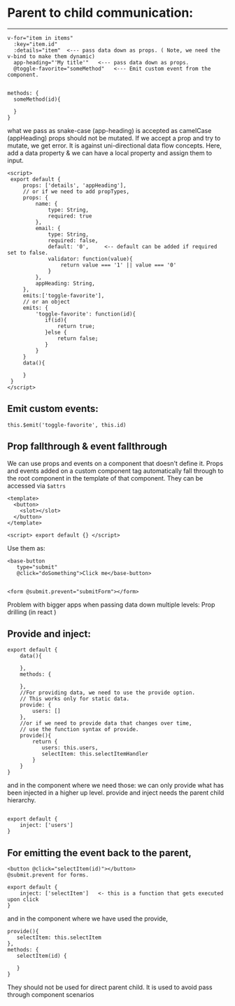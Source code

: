 # Parent to child communication:

---

```
v-for="item in items"
  :key="item.id"
  :details="item"  <--- pass data down as props. ( Note, we need the v-bind to make them dynamic)
  app-heading="'My title'"   <--- pass data down as props.
  @toggle-favorite="someMethod"   <--- Emit custom event from the component.


methods: {
  someMethod(id){

  }
}
```

what we pass as snake-case (app-heading) is accepted as camelCase (appHeading)
props should not be mutated. If we accept a prop and try to mutate, we get error.
It is against uni-directional data flow concepts.
Here, add a data property & we can have a local property and assign them to input.

```
<script>
 export default {
     props: ['details', 'appHeading'],
     // or if we need to add propTypes,
     props: {
         name: {
             type: String,
             required: true
         },
         email: {
             type: String,
             required: false,
             default: '0',     <-- default can be added if required set to false.
             validator: function(value){
                 return value === '1' || value === '0'
             }
         },
         appHeading: String,
     },
     emits:['toggle-favorite'],
     // or an object
     emits: {
         'toggle-favorite': function(id){
            if(id){
                return true;
            }else {
                return false;
            }
         }
     }
     data(){

     }
 }
</script>
```

## Emit custom events:

```
this.$emit('toggle-favorite', this.id)
```

## Prop fallthrough & event fallthrough

We can use props and events on a component that doesn't define it.
Props and events added on a custom component tag automatically
fall through to the root component in the template of that component.
They can be accessed via `$attrs `

```
<template>
  <button>
    <slot></slot>
  </button>
</template>

<script> export default {} </script>
```

Use them as:

```
<base-button
   type="submit"
   @click="doSomething">Click me</base-button>


<form @submit.prevent="submitForm"></form>
```

Problem with bigger apps when passing data down multiple levels:
Prop drilling (in react )

## Provide and inject:

```
export default {
    data(){

    },
    methods: {

    },
    //For providing data, we need to use the provide option.
    // This works only for static data.
    provide: {
        users: []
    },
    //or if we need to provide data that changes over time,
    // use the function syntax of provide.
    provide(){
        return {
           users: this.users,
           selectItem: this.selectItemHandler
        }
    }
}
```

and in the component where we need those:
we can only provide what has been injected in a higher up level.
provide and inject needs the parent child hierarchy.

```

export default {
    inject: ['users']
}

```

## For emitting the event back to the parent,

```
<button @click="selectItem(id)"></button>
@submit.prevent for forms.

export default {
    inject: ['selectItem']   <- this is a function that gets executed upon click
}

```

and in the component where we have used the provide,

```
provide(){
   selectItem: this.selectItem
},
methods: {
   selectItem(id) {

   }
}
```

They should not be used for direct parent child.
It is used to avoid pass through component scenarios

